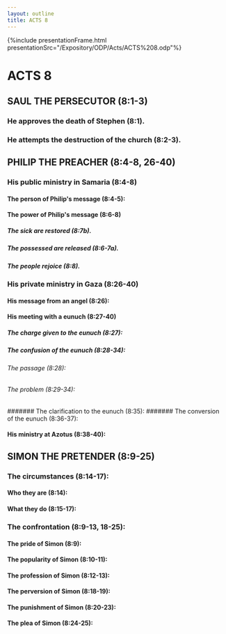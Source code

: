 ```yaml
---
layout: outline
title: ACTS 8
---
```

{%include presentationFrame.html presentationSrc="/Expository/ODP/Acts/ACTS%208.odp"%}

# ACTS 8 
## SAUL THE PERSECUTOR (8:1-3) 
###  He approves the death of Stephen (8:1). 
###  He attempts the destruction of the church (8:2-3). 
## PHILIP THE PREACHER (8:4-8, 26-40) 
###  His public ministry in Samaria (8:4-8) 
####  The person of Philip\'s message (8:4-5): 
####  The power of Philip\'s message (8:6-8) 
#####  The sick are restored (8:7b). 
#####  The possessed are released (8:6-7a). 
#####  The people rejoice (8:8). 
###  His private ministry in Gaza (8:26-40) 
####  His message from an angel (8:26): 
####  His meeting with a eunuch (8:27-40) 
#####  The charge given to the eunuch (8:27): 
#####  The confusion of the eunuch (8:28-34): 
######  The passage (8:28): 
######  The problem (8:29-34): 
#######  The clarification to the eunuch (8:35): 
#######  The conversion of the eunuch (8:36-37): 
####  His ministry at Azotus (8:38-40): 
## SIMON THE PRETENDER (8:9-25) 
###  The circumstances (8:14-17): 
####  Who they are (8:14): 
####  What they do (8:15-17): 
###  The confrontation (8:9-13, 18-25): 
####  The pride of Simon (8:9): 
####  The popularity of Simon (8:10-11): 
####  The profession of Simon (8:12-13): 
####  The perversion of Simon (8:18-19): 
####  The punishment of Simon (8:20-23): 
####  The plea of Simon (8:24-25): 
